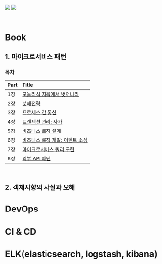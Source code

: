 <img src="https://img.shields.io/badge/Spring-green?style=for-the-badge&logo=spring&logoColor=white"> <img src="https://img.shields.io/badge/docker-2496ED?style=for-the-badge&logo=docker&logoColor=white">

<br />

# Book

## 1. 마이크로서비스 패턴

### 목차

| Part | Title                                                                                                                                                                                                                                 |
| :--- | :------------------------------------------------------------------------------------------------------------------------------------------------------------------------------------------------------------------------------------ |
| 1장  | [모놀리식 지옥에서 벗어나라](https://github.com/oereo/TIL/tree/main/MicroServicePattern/1.%EB%AA%A8%EB%86%80%EB%A6%AC%EC%8B%9D_%EC%A7%80%EC%98%A5%EC%97%90%EC%84%9C_%EB%B2%97%EC%96%B4%EB%82%98%EB%9D%BC)                             |
| 2장  | [분해전략](https://github.com/oereo/TIL/tree/main/MicroServicePattern/2.%20%EB%B6%84%ED%95%B4%EC%A0%84%EB%9E%B5)                                                                                                                      |
| 3장  | [프로세스 간 통신](https://github.com/oereo/TIL/tree/main/MicroServicePattern/3.%20%ED%94%84%EB%A1%9C%EC%84%B8%EC%8A%A4%20%EA%B0%84%20%ED%86%B5%EC%8B%A0)                                                                             |
| 4장  | [트랜잭션 관리: 사가](https://github.com/oereo/TIL/blob/main/MicroServicePattern/4.%ED%8A%B8%EB%9E%9C%EC%9E%AD%EC%85%98_%EA%B4%80%EB%A6%AC:%EC%82%AC%EA%B0%80/README.md)                                                              |
| 5장  | [비즈니스 로직 설계](https://github.com/oereo/TIL/tree/main/MicroServicePattern/5.%20%EB%B9%84%EC%A6%88%EB%8B%88%EC%8A%A4%20%EB%A1%9C%EC%A7%81%20%EC%84%A4%EA%B3%84)                                                                  |
| 6장  | [비즈니스 로직 개발: 이벤트 소싱](https://github.com/oereo/TIL/tree/main/MicroServicePattern/6.%20%EB%B9%84%EC%A6%88%EB%8B%88%EC%8A%A4%20%EB%A1%9C%EC%A7%81%20%EA%B0%9C%EB%B0%9C:%20%EC%9D%B4%EB%B2%A4%ED%8A%B8%20%EC%86%8C%EC%8B%B1) |
| 7장  | [마이크로서비스 쿼리 구현](https://github.com/oereo/TIL/blob/main/MicroServicePattern/7.%20%EB%A7%88%EC%9D%B4%ED%81%AC%EB%A1%9C%EC%84%9C%EB%B9%84%EC%8A%A4%20%EC%BF%BC%EB%A6%AC%20%EA%B5%AC%ED%98%84/README.md)                       |
| 8장  | [외부 API 패턴](https://github.com/oereo/TIL/tree/main/MicroServicePattern/8.%20%EC%99%B8%EB%B6%80%20API%20%ED%8C%A8%ED%84%B4)                                                                                                        |

<br />

## 2. 객체지향의 사실과 오해

# DevOps

# CI & CD

# ELK(elasticsearch, logstash, kibana)
